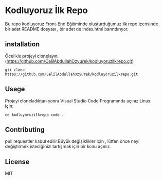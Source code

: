 # Kodluyoruz İlk Repo
Bu repo kodluyoruz Front-End Eğitiminde oluşturduğumuz ilk repo içerisinde bir adet README dosyası , bir adet de index.html barındırıyor.


## installation
Öcelikle projeyi clonelayın.(https://github.com/CelilAbdullahOzyurek/kodluyoruzilkrepo.git)

`git clone https://github.com/CelilAbdullahOzyurek/kodluyoruzilkrepo.git`

## Usage 
Projeyi cloneladıktan sonra Visual Studio Code Programında açınız
Linux için:

`cd kodluyoruzilkrepo
   code . `                
     
## Contributing
pull requestler kabul edilir.Büyük değişiklikler için , lütfen önce neyi değiştirmek istediğinizi tartışmak için bir konu açınız.

## License 
MIT

